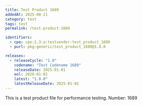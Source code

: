 ```yaml
---
title: Test Product 1689
addedAt: 2025-08-21
category: test
tags: test
permalink: /test-product-1689

identifiers:
  - cpe: cpe:2.3:a:testvendor:test_product_1689
  - purl: pkg:generic/test_product_1689@1.0.0

releases:
  - releaseCycle: "1.0"
    codename: "Test Codename 1689"
    releaseDate: 2025-01-01
    eol: 2026-01-01
    latest: "1.0.0"
    latestReleaseDate: 2025-01-01
---
```


This is a test product file for performance testing. Number: 1689
